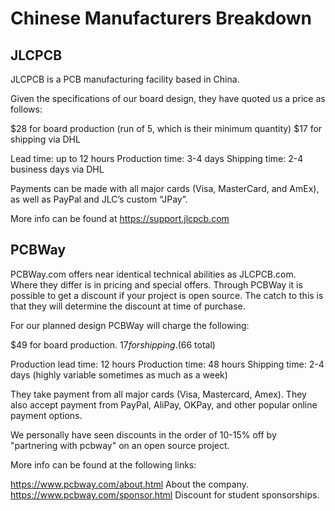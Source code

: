 # Chinese Manufacturers Breakdown

## JLCPCB

JLCPCB is a PCB manufacturing facility based in China.

Given the specifications of our board design, they have quoted us a price as follows:

$28 for board production (run of 5, which is their minimum quantity)
$17 for shipping via DHL

Lead time: up to 12 hours
Production time: 3-4 days
Shipping time: 2-4 business days via DHL

Payments can be made with all major cards (Visa, MasterCard, and AmEx), as well as PayPal and JLC’s custom “JPay”.

More info can be found at https://support.jlcpcb.com

## PCBWay

PCBWay.com offers near identical technical abilities as JLCPCB.com. Where they differ is in pricing and special offers. Through PCBWay it is possible to get a discount if your project is open source. The catch to this is that they will determine the discount at time of purchase.

For our planned design PCBWay will charge the following:

$49 for board production.
$17 for shipping.
($66 total)

Production lead time: 12 hours
Production time: 48 hours
Shipping time: 2-4 days (highly variable sometimes as much as a week)

They take payment from all major cards (Visa, Mastercard, Amex). They also accept payment from PayPal, AliPay, OKPay, and other popular online payment options.

We personally have seen discounts in the order of 10-15% off by "partnering with pcbway" on an open source project.

More info can be found at the following links:

https://www.pcbway.com/about.html About the company.
https://www.pcbway.com/sponsor.html Discount for student sponsorships.